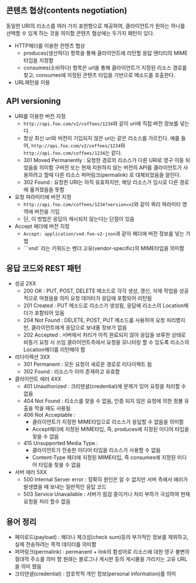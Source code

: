 ## 콘텐츠 협상(contents negotiation)
동일한 URI의 리소스를 여러 가지 표현형으로 제공하여, 클라이언트가 원하는 하나를 선택할 수 있게 하는 것을 의미함
콘텐츠 협상에는 두가지 패턴이 있다.
- HTTP헤더를 이용한 컨텐츠 협상
  - produces(생산하다) 항목을 통해 클라이언트에 리턴할 응답 엔티티의 MIME타입을 지정함
  - consumes(소비하다) 항목은 url을 통해 클라이언트가 지정된 리소스 경로를 찾고,
  consumes에 지정된 콘텐츠 타입을 기반으로 메소드를 호출한다.
- URL패턴을 이용

## API versioning
- URI를 이용한 버전 지정
  - ```http://api.foo.com/v2/coffees/1234```와 같이 uri에 직접 버전 정보를 넣는다.
  - 항상 최신 uri와 버전이 기입되지 않은 uri는 같은 리소스를 가르킨다.
    예를 들어, ```http://api.foo.com/v2/coffees/1234```와
    ```http://api.foo.com/coffees/1234```는 같다.
  - 301 Moved Permanently : 요청한 경로의 리소스가 다른 URI로 영구 이동 되었음을 의미함
    구버전 또는 현재 지원하지 않는 버전의 API를 클라이언트가 사용하려고 할때 다른 리소스 퍼머링크(permalink)
    로 대체되었음을 알린다.
  - 302 Found : 요청한 URI는 아직 유효하지만, 해당 리소스가 임시로 다른 경로에 옮겨졌음을 뜻함
- 요청 파라미터에 버전 지정
  - ```http://api.foo.com/coffees/1234?version=v2```와 같이 쿼리 파라미터 영역에 버전을 기입
  - 단, 이 방법은 응답이 캐시되지 않는다는 단점이 있음
- Accept 헤더에 버전 지정
  - ```Accept: application/vnd.foo-v2-json```과 같이 헤더에 버전 정보를 넣는 기법
  - ```vnd``라는 키워드는 벤더 고유(vendor-specific)의 MIME타입을 의미함

## 응답 코드와 REST 패턴
- 성공 2XX
  - 200 OK : PUT, POST, DELETE 메소드로 각각 생성, 갱신, 삭제 작업을 성공적으로 마쳤음을 의미
    요청 데이터가 응답에 포함되어 리턴됨
  - 201 Created : PUT 메소드로 리소스가 생성됨, 응답에 리소스의 Location헤더가 포함되어 있음
  - 204 Not Found : DELETE, POST, PUT 메소드를 사용하여 요청 처리했지만, 클라이언트에게 응답으로 보내줄 정보가 없음
  - 202 Accepted : 서버에서 처리가 아직 완료되지 않아 응답을 보류한 상태로 비동기 요청 시 쓰임
    클라이언트측에서 요청을 모니터링 할 수 있도록 리소스의 Location헤더를 리턴해야 함
- 리다이렉션 3XX
  - 301 Permanent : 모든 요청이 새로운 경로로 리다이렉트 됨
  - 302 Found : 리소스가 이미 존재하고 유효함
- 클라이언트 에러 4XX
  - 401 Unauthorized : 크리덴셜(credential)에 문제가 있어 요청을 처리할 수 없음
  - 404 Not Found : 리소스를 찾을 수 없음, 인증 되지 않은 요청에 의한 정볼 유출을 막을 때도 사용됨
  - 406 Not Acceptable :
    - 클라이언트가 지정한 MIME타입으로 리소스가 응답할 수 없음을 의미함
    - Accept헤더에 지정된 MIME타입, 즉, produces에 지정된 미디어 타입을 찾을 수 없음
  - 415 Unsupported Media Type :
    - 클라이언트가 전송한 미디어 타입을 리소스가 사용할 수 없음
    - Content-Type 헤더에 지정된 MIME타입, 즉 consumes에 지정된 미디어 타입을 찾을 수 없음
- 서버 에러 5XX
  - 500 Internal Server error : 정확히 원인은 알 수 없지만 서버 측에서 에러가 발생했을 때 보내는 일반적인 응답 코드
  - 503 Service Unavailable : 서버가 점검 중이거나 처리 부하가 극심하여 현재 요청을 처리 할수 없음


## 용어 정리
- 페이로드(payload) : 해더나 체크섬(check sum)등의 부가적인 정보를 제외하고, 실제 전송하려는 목적 데이터를 의미함
- 퍼머링크(permalink) : permanent + link의 함성어로 리소스에 대한 영구 불변의 절대적 주소를 의미 함
  원래는 블로그나 게시판 등의 게시물을 가리키는 고유 URL을 의미 했음
- 크리덴셜(credential) : 암호학적 개인 정보(personal information)를 의미
